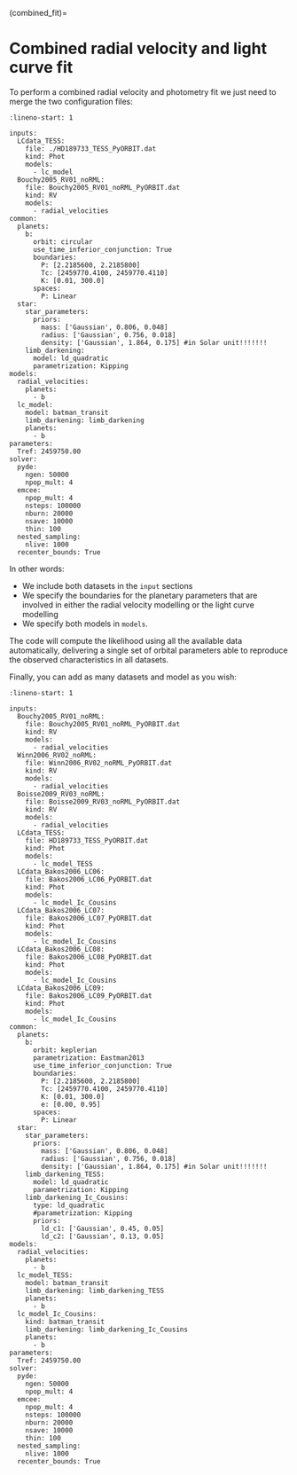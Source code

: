 (combined_fit)=

# Combined radial velocity and light curve fit 

To perform a combined radial velocity and photometry fit we just need to merge the two configuration files:

```{code-block} yaml
:lineno-start: 1

inputs:
  LCdata_TESS:
    file: ./HD189733_TESS_PyORBIT.dat
    kind: Phot
    models:
      - lc_model
  Bouchy2005_RV01_noRML:
    file: Bouchy2005_RV01_noRML_PyORBIT.dat
    kind: RV
    models:
      - radial_velocities
common:
  planets:
    b:
      orbit: circular
      use_time_inferior_conjunction: True
      boundaries:
        P: [2.2185600, 2.2185800]
        Tc: [2459770.4100, 2459770.4110]
        K: [0.01, 300.0]
      spaces:
        P: Linear
  star:
    star_parameters:
      priors:
        mass: ['Gaussian', 0.806, 0.048]
        radius: ['Gaussian', 0.756, 0.018]
        density: ['Gaussian', 1.864, 0.175] #in Solar unit!!!!!!!
    limb_darkening:
      model: ld_quadratic
      parametrization: Kipping
models:
  radial_velocities:
    planets:
      - b
  lc_model:
    model: batman_transit
    limb_darkening: limb_darkening
    planets:
      - b
parameters:
  Tref: 2459750.00
solver:
  pyde:
    ngen: 50000
    npop_mult: 4
  emcee:
    npop_mult: 4
    nsteps: 100000
    nburn: 20000
    nsave: 10000
    thin: 100
  nested_sampling:
    nlive: 1000
  recenter_bounds: True
```

In other words:

- We include both datasets in the `input` sections
- We specify the boundaries for the planetary parameters that are involved in either the radial velocity modelling or the light curve modelling
- We specify both models in `models`.

The code will compute the likelihood using all the available data automatically, delivering a single set of orbital parameters able to reproduce the observed characteristics in all datasets.

Finally, you can add as many datasets and model as you wish:

```{code-block} yaml
:lineno-start: 1

inputs:
  Bouchy2005_RV01_noRML:
    file: Bouchy2005_RV01_noRML_PyORBIT.dat
    kind: RV
    models:
      - radial_velocities
  Winn2006_RV02_noRML:
    file: Winn2006_RV02_noRML_PyORBIT.dat
    kind: RV
    models:
      - radial_velocities
  Boisse2009_RV03_noRML:
    file: Boisse2009_RV03_noRML_PyORBIT.dat
    kind: RV
    models:
      - radial_velocities
  LCdata_TESS:
    file: HD189733_TESS_PyORBIT.dat
    kind: Phot
    models:
      - lc_model_TESS
  LCdata_Bakos2006_LC06:
    file: Bakos2006_LC06_PyORBIT.dat
    kind: Phot
    models:
      - lc_model_Ic_Cousins
  LCdata_Bakos2006_LC07:
    file: Bakos2006_LC07_PyORBIT.dat
    kind: Phot
    models:
      - lc_model_Ic_Cousins
  LCdata_Bakos2006_LC08:
    file: Bakos2006_LC08_PyORBIT.dat
    kind: Phot
    models:
      - lc_model_Ic_Cousins
  LCdata_Bakos2006_LC09:
    file: Bakos2006_LC09_PyORBIT.dat
    kind: Phot
    models:
      - lc_model_Ic_Cousins
common:
  planets:
    b:
      orbit: keplerian
      parametrization: Eastman2013
      use_time_inferior_conjunction: True
      boundaries:
        P: [2.2185600, 2.2185800]
        Tc: [2459770.4100, 2459770.4110]
        K: [0.01, 300.0]
        e: [0.00, 0.95]
      spaces:
        P: Linear
  star:
    star_parameters:
      priors:
        mass: ['Gaussian', 0.806, 0.048]
        radius: ['Gaussian', 0.756, 0.018]
        density: ['Gaussian', 1.864, 0.175] #in Solar unit!!!!!!!
    limb_darkening_TESS:
      model: ld_quadratic
      parametrization: Kipping
    limb_darkening_Ic_Cousins:
      type: ld_quadratic
      #parametrization: Kipping
      priors:
        ld_c1: ['Gaussian', 0.45, 0.05]
        ld_c2: ['Gaussian', 0.13, 0.05]
models:
  radial_velocities:
    planets:
      - b
  lc_model_TESS:
    model: batman_transit
    limb_darkening: limb_darkening_TESS
    planets:
      - b
  lc_model_Ic_Cousins:
    kind: batman_transit
    limb_darkening: limb_darkening_Ic_Cousins
    planets:
      - b
parameters:
  Tref: 2459750.00
solver:
  pyde:
    ngen: 50000
    npop_mult: 4
  emcee:
    npop_mult: 4
    nsteps: 100000
    nburn: 20000
    nsave: 10000
    thin: 100
  nested_sampling:
    nlive: 1000
  recenter_bounds: True
```